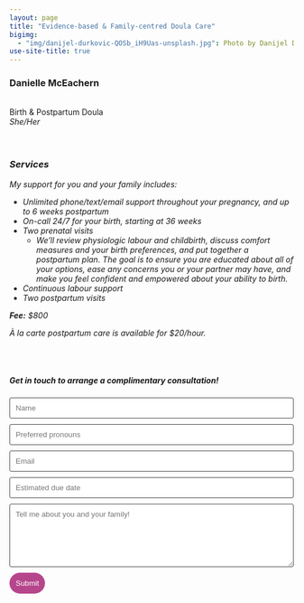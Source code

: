 ```yaml
---
layout: page
title: "Evidence-based & Family-centred Doula Care"
bigimg:
  - "img/danijel-durkovic-QOSb_iH9Uas-unsplash.jpg": Photo by Danijel Durkovic on Unsplash
use-site-title: true
---
```


<div class="row">
  <div class="col-md-8 col-md-offset-0 col-sm-8 col-sm-offset-0 col-xs-12 col-xs-offset-0 text-center">
  </div>
  <div class="col-md-4 col-md-offset-0 col-sm-4 col-sm-offset-0 col-xs-12 col-xs-offset-0 text-center">
    <h3>Danielle McEachern</h3>
    <br>Birth & Postpartum Doula
    <br><i>She/Her</>
  </div>
</div>
<br><br>

### Services

My support for you and your family includes:
* Unlimited phone/text/email support throughout your pregnancy, and up to 6 weeks postpartum
* On-call 24/7 for your birth, starting at 36 weeks 
* Two prenatal visits
  * We’ll review physiologic labour and childbirth, discuss comfort measures and your birth preferences, and put together a postpartum plan. The goal is to ensure you are educated about all of your options, ease any concerns you or your partner may have, and make you feel confident and empowered about your ability to birth.
* Continuous labour support
* Two postpartum visits

**Fee:** $800

À la carte postpartum care is available for $20/hour.

<br><br>
#### Get in touch to arrange a complimentary consultation! 

<form class="wj-contact" action="https://formspree.io/mnqdvndq" method="POST">
    <input type="text" name="Name" placeholder="Name">
    <input type="text" name="Preferred pronouns" placeholder="Preferred pronouns">
    <input type="email" name="_replyto" placeholder="Email">
    <input type="text" name="EDD" placeholder="Estimated due date">
    <textarea type="text" name="content" rows="6" placeholder="Tell me about you and your family!"></textarea>
    <input type="hidden" name="redirect_to" value="<https://kinshipdoula.ca/thanks/>">
    <input type="hidden" name="_subject" value="New Doula Inquiry">
    <input type="text" name="_gotcha" style="display:none">
    <input type="submit" value="Submit">
</form>

<style>
form.wj-contact input[type="text"], form.wj-contact input[type="email"], form.wj-contact textarea[type="text"] {
    width: 100%;
    vertical-align: middle;
    margin-top: 0.25em;
    margin-bottom: 0.5em;
    padding: 0.75em;
    font-family: "Josefin Sans", sans-serif;
    font-weight: lighter;
    border-style: solid;
    border-color: #444;
    outline-color: #B6468C;
    border-width: 1px;
    border-radius: 3px;
    transition: box-shadow .2s ease;
}

form.wj-contact input[type="submit"] {
    outline: none;
    color: white;
    background-color: #B6468C;
    border-radius: 20px;
    padding: 0.75em;
    margin: 0.25em 0 0 0;
    border: 1px solid transparent;
    height: auto;
}
</style>

